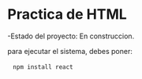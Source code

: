 <h1> Practica de HTML</h1>

-Estado del proyecto: En construccion.

para ejecutar el sistema, debes poner:

 ` ` `npm install react ` ` `
